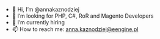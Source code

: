 - 👋 Hi, I’m @annakaznodziej
- 👀 I’m looking for PHP, C#, RoR and Magento Developers
- 🌱 I’m currently hiring
- 📫 How to reach me: anna.kaznodziej@eengine.pl

<!---
annakaznodziej/annakaznodziej is a ✨ special ✨ repository because its `README.md` (this file) appears on your GitHub profile.
You can click the Preview link to take a look at your changes.
--->
